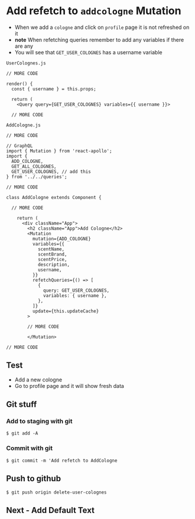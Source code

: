 # Add refetch to `addcologne` Mutation
* When we add a `cologne` and click on `profile` page it is not refreshed on it
* **note** When refetching queries remember to add any variables if there are any
* You will see that `GET_USER_COLOGNES` has a username variable

`UserColognes.js`

```
// MORE CODE

render() {
  const { username } = this.props;

  return (
    <Query query={GET_USER_COLOGNES} variables={{ username }}>

  // MORE CODE
```

`AddCologne.js`

```
// MORE CODE

// GraphQL
import { Mutation } from 'react-apollo';
import {
  ADD_COLOGNE,
  GET_ALL_COLOGNES,
  GET_USER_COLOGNES, // add this
} from '../../queries';

// MORE CODE

class AddCologne extends Component {

  // MORE CODE

    return (
      <div className="App">
        <h2 className="App">Add Cologne</h2>
        <Mutation
          mutation={ADD_COLOGNE}
          variables={{
            scentName,
            scentBrand,
            scentPrice,
            description,
            username,
          }}
          refetchQueries={() => [
            {
              query: GET_USER_COLOGNES,
              variables: { username },
            },
          ]}
          update={this.updateCache}
        >

        // MORE CODE

        </Mutation>

// MORE CODE
```

## Test
* Add a new cologne
* Go to profile page and it will show fresh data

## Git stuff

### Add to staging with git
`$ git add -A`

### Commit with git
`$ git commit -m 'Add refetch to AddCologne`

## Push to github
`$ git push origin delete-user-colognes`

## Next - Add Default Text
